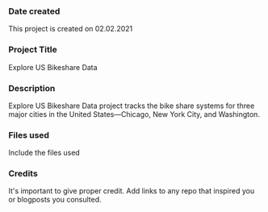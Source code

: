 ### Date created
This project is created on 02.02.2021

### Project Title
Explore US Bikeshare Data

### Description
Explore US Bikeshare Data project tracks  the bike share systems for three major cities in the United States—Chicago, New York City, and Washington.

### Files used
Include the files used

### Credits
It's important to give proper credit. Add links to any repo that inspired you or blogposts you consulted.

